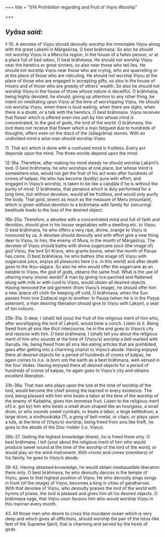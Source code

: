 +++
title = "014 Prohibition regarding and Fruit of Viṣṇu Worship"

+++
 

## *Vyāsa said*:

1-10. A devotee of Viṣṇu should devoutly worship the immutable Viṣṇu along with the great Lakṣmī in Mārgaśīrṣa, O best brāhmaṇa. So also he should not worship Viṣṇu in a Mleccha region, in the house of a fallen person, or at a place full of bad odour, O best brāhmaṇa. He should not worship Viṣṇu near the heretics or great sinners, so also near those who tell lies. He should not worship Viṣṇu near those who are crying, who are quarrelling or at the place of those who are ridiculing. He should not worship Viṣṇu at the place of those who are engaged in accepting gifts, so also in the house of misers and of those who are greedy of others’ wealth. So also he should not worship Viṣṇu in the house of those whose nature is deceitful. O brāhmaṇa, being highly devoted, he should, giving up attention to any other thing, be intent on meditating upon Viṣṇu at the time of worshipping Viṣṇu. He should not worship Viṣṇu, when there is loud wailing, when there are sighs, when there is a doubt, or a talk with the heretics, O best brāhmaṇa. Viṣṇu receives that flower which is offered even into ash by him whose mind is concentrated, to the god of gods, the lord of the world. O brāhmaṇa, the lord does not receive that flower which a man fatigued due to hundreds of thoughts, offers even on the discs of the (śālagrāma) stones. With an undivided mind a wise man should worship Viṣṇu.

11\. That act which is done with a confused mind is fruitless. Every act depends upon the mind. The three worlds depend upon the mind.

12-16a. Therefore, after making his mind steady he should worship Lakṣmī’s lord. O best brāhmaṇa, he who worships at one place, but whose mind is somewhere else, would not get the fruit of his act even after hundreds of crores of kalpas. He who has become (bodily) pure with effort, and engaged in Viṣṇu’s worship, is taken to be like a cāṇḍāla if he is without the purity of mind. O brāhmaṇa, that penance which is duly performed for a long time, but without devotion, would all be fruitless, and would only purify the body. That gold, (even) as much as the measure of Meru (mountain), which is given without devotion to a brāhmaṇa with family for (securing) beatitude leads to the loss of the desired object.

16b-25a. Therefore, a devotee with a concentrated mind and full of faith and devotion, should give in his house vegetables with a dwelling etc. to Viṣṇu. O best brāhmaṇa, he who offers a very ripe, divine, orange to Viṣṇu is honoured by us. A devotee should devoutly and with effort give a new thing dear to Viṣṇu, to him, the enemy of Mura, in the month of Mārgaśīrṣa. The devotee of Viṣṇu should bathe with divine sugarcane juice (the image of) god Viṣṇu, the lord Śrī Kṛṣṇa, who grants boons, when the month of Pauṣa has come. O best brāhmaṇa, he who bathes (the image of) Viṣṇu with sugarcane juice, enjoys all pleasures here (i.e. in this world) and after death goes to the Ikṣu-sāgara. So also he who would offer the sugarcane as an eatable to Viṣṇu, the god of gods, obtains the same fruit. What is the use of uttering many (more) words? A man by giving rice parched and flattened along with milk or with curd to Viṣṇu, would obtain all desired objects. Having removed the old garment (from Viṣṇu’s image), he should offer him a new (piece of) cloth for keeping off cold, O brāhmaṇa, when the Sun passes from one Zodiacal sign to another. In Pauṣa (when he is in the Puṣya asterism), a man desiring liberation should give to Viṣṇu with Lakṣmī, a seat of ten colours.

25b-31a. O dear, I (shall) tell (you) the fruit of the religious merit of him who, after worshipping the lord of Lakṣmī, would blow a conch. Listen to it. Being freed from all sins like illicit intercourse, he in the end goes to Viṣṇu’s city and rejoices with him. O best brāhmaṇa, I (shall) tell you about the religious merit of him who sounds at the time of (Viṣṇu’s) worship a bell marked with Garuḍa. He, being freed from all sins like eating articles that are prohibited, goes after getting into a charming chariot to Viṣṇu’s abode. Having enjoyed there all desired objects for a period of hundreds of crores of kalpas, he again comes to (i.e. is born on) the earth as a best brāhmaṇa, well-versed in the four Vedas. Having enjoyed there all desired objects for a period of hundreds of crores of kalpas, he again goes to Viṣṇu’s city and obtains excellent liberation.

31b-36a. That man who plays upon the lute at the time of worship of the lord, would become the chief among the learned in every existence. The lord, being pleased with him who beats a tabor at the time of the worship of the enemy of Kaiṭabha, gives him immense fruit. Listen to the religious merit of(i.e. got by) him who beats a small drum shaped like an hourglass, a small drum, or who sounds sweet cymbals, or beats a tabor, a large kettledrum, a large drum, a sindhuvāraka (?), a gong of bell-metal, or claps, or plays upon a lute, at the time of (Viṣṇu’s) worship; being freed from sins like theft, he goes to the abode of the Disc-holder (i.e. Viṣṇu).

36b-37. Getting the highest knowledge (there), he is freed there only. O best brāhmaṇa, I tell (you) about the religious merit of him who would produce sweet sound at the time of the worship of the lord of the world, or would play on the wind-instrument. With crores and crores (members) of his family, he goes to Viṣṇu’s abode.

38-42. Having obtained knowledge, he would obtain inexhaustible liberation there only. O best brāhmaṇa, he who devoutly dances in the temple of Viṣṇu, goes to that highest position of Viṣṇu. He who devoutly sings songs in front (of the image) of Viṣṇu, becomes a king in cities of gandharvas. With that devotee of Viṣṇu, who devoutly praises the lord of the world with hymns of praise, the lord is pleased and gives him all his desired objects. O brāhmaṇa sage, that Viṣṇu soon favours him who would worship Viṣṇu in this manner every month.

43\. All those men who desire to cross this mundane ocean which is very deep and which gives all afflictions, should worship the pair of the lotus-like feet of the Supreme Spirit, that is charming and served by the hosts of gods.


